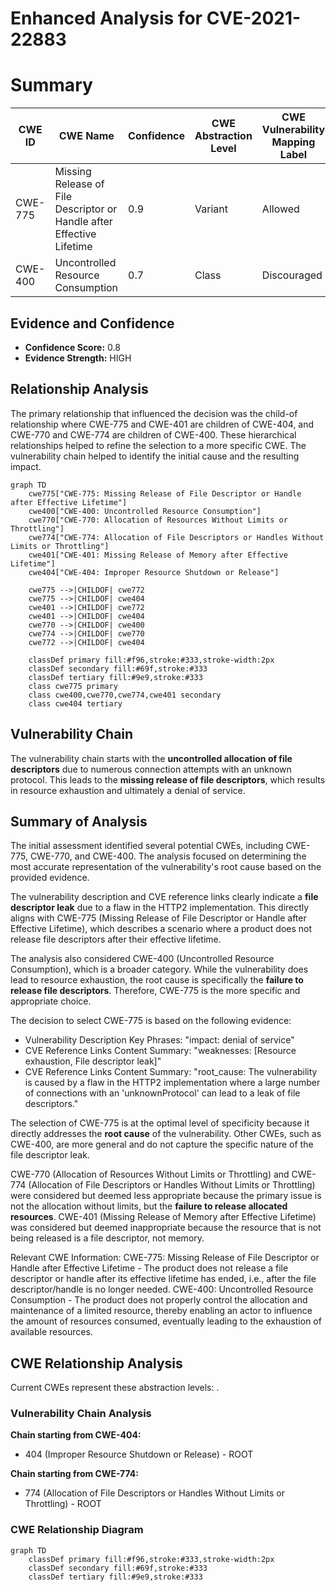 # Enhanced Analysis for CVE-2021-22883

# Summary
| CWE ID | CWE Name | Confidence | CWE Abstraction Level | CWE Vulnerability Mapping Label | CWE-Vulnerability Mapping Notes |
|---|---|---|---|---|---|
| CWE-775 | Missing Release of File Descriptor or Handle after Effective Lifetime | 0.9 | Variant | Allowed | Primary CWE |
| CWE-400 | Uncontrolled Resource Consumption | 0.7 | Class | Discouraged | Secondary Candidate |

## Evidence and Confidence

*   **Confidence Score:** 0.8
*   **Evidence Strength:** HIGH

## Relationship Analysis
The primary relationship that influenced the decision was the child-of relationship where CWE-775 and CWE-401 are children of CWE-404, and CWE-770 and CWE-774 are children of CWE-400. These hierarchical relationships helped to refine the selection to a more specific CWE.
The vulnerability chain helped to identify the initial cause and the resulting impact.

```mermaid
graph TD
    cwe775["CWE-775: Missing Release of File Descriptor or Handle after Effective Lifetime"]
    cwe400["CWE-400: Uncontrolled Resource Consumption"]
    cwe770["CWE-770: Allocation of Resources Without Limits or Throttling"]
    cwe774["CWE-774: Allocation of File Descriptors or Handles Without Limits or Throttling"]
    cwe401["CWE-401: Missing Release of Memory after Effective Lifetime"]
    cwe404["CWE-404: Improper Resource Shutdown or Release"]
    
    cwe775 -->|CHILDOF| cwe772
    cwe775 -->|CHILDOF| cwe404
    cwe401 -->|CHILDOF| cwe772
    cwe401 -->|CHILDOF| cwe404
    cwe770 -->|CHILDOF| cwe400
    cwe774 -->|CHILDOF| cwe770
    cwe772 -->|CHILDOF| cwe404

    classDef primary fill:#f96,stroke:#333,stroke-width:2px
    classDef secondary fill:#69f,stroke:#333
    classDef tertiary fill:#9e9,stroke:#333
    class cwe775 primary
    class cwe400,cwe770,cwe774,cwe401 secondary
    class cwe404 tertiary
```

## Vulnerability Chain
The vulnerability chain starts with the **uncontrolled allocation of file descriptors** due to numerous connection attempts with an unknown protocol. This leads to the **missing release of file descriptors**, which results in resource exhaustion and ultimately a denial of service.

## Summary of Analysis
The initial assessment identified several potential CWEs, including CWE-775, CWE-770, and CWE-400. The analysis focused on determining the most accurate representation of the vulnerability's root cause based on the provided evidence.

The vulnerability description and CVE reference links clearly indicate a **file descriptor leak** due to a flaw in the HTTP2 implementation. This directly aligns with CWE-775 (Missing Release of File Descriptor or Handle after Effective Lifetime), which describes a scenario where a product does not release file descriptors after their effective lifetime.

The analysis also considered CWE-400 (Uncontrolled Resource Consumption), which is a broader category. While the vulnerability does lead to resource exhaustion, the root cause is specifically the **failure to release file descriptors**. Therefore, CWE-775 is the more specific and appropriate choice.

The decision to select CWE-775 is based on the following evidence:

*   Vulnerability Description Key Phrases: "impact: denial of service"
*   CVE Reference Links Content Summary: "weaknesses: [Resource exhaustion, File descriptor leak]"
*   CVE Reference Links Content Summary: "root_cause: The vulnerability is caused by a flaw in the HTTP2 implementation where a large number of connections with an 'unknownProtocol' can lead to a leak of file descriptors."

The selection of CWE-775 is at the optimal level of specificity because it directly addresses the **root cause** of the vulnerability. Other CWEs, such as CWE-400, are more general and do not capture the specific nature of the file descriptor leak.

CWE-770 (Allocation of Resources Without Limits or Throttling) and CWE-774 (Allocation of File Descriptors or Handles Without Limits or Throttling) were considered but deemed less appropriate because the primary issue is not the allocation without limits, but the **failure to release allocated resources**.
CWE-401 (Missing Release of Memory after Effective Lifetime) was considered but deemed inappropriate because the resource that is not being released is a file descriptor, not memory.

Relevant CWE Information:
CWE-775: Missing Release of File Descriptor or Handle after Effective Lifetime - The product does not release a file descriptor or handle after its effective lifetime has ended, i.e., after the file descriptor/handle is no longer needed.
CWE-400: Uncontrolled Resource Consumption - The product does not properly control the allocation and maintenance of a limited resource, thereby enabling an actor to influence the amount of resources consumed, eventually leading to the exhaustion of available resources.


## CWE Relationship Analysis

Current CWEs represent these abstraction levels: .


### Vulnerability Chain Analysis

**Chain starting from CWE-404:**
- 404 (Improper Resource Shutdown or Release) - ROOT


**Chain starting from CWE-774:**
- 774 (Allocation of File Descriptors or Handles Without Limits or Throttling) - ROOT



### CWE Relationship Diagram

```mermaid
graph TD
    classDef primary fill:#f96,stroke:#333,stroke-width:2px
    classDef secondary fill:#69f,stroke:#333
    classDef tertiary fill:#9e9,stroke:#333
```